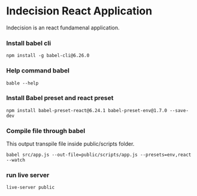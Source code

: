 # Indecision React Application
Indecision is an react fundamenal application.

### Install babel cli
```
npm install -g babel-cli@6.26.0
```

### Help command babel
```
bable --help
```

### Install Babel preset and react preset
```
npm install babel-preset-react@6.24.1 babel-preset-env@1.7.0 --save-dev
```
### Compile file through babel
This output transpile file inside public/scripts folder.
```
babel src/app.js --out-file=public/scripts/app.js --presets=env,react --watch
```

### run live server
```
live-server public
```
